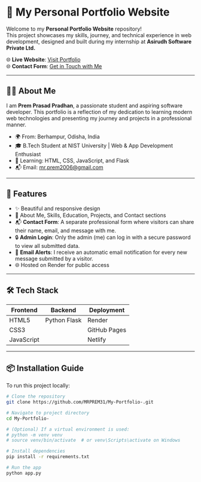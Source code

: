 # 💼 My Personal Portfolio Website

Welcome to my **Personal Portfolio Website** repository!  
This project showcases my skills, journey, and technical experience in web development, designed and built during my internship at **Asirudh Software Private Ltd.**

🌐 **Live Website**: [Visit Portfolio](https://my-portfolio-48pg.onrender.com/)  
🌐 **Contact Form**: [Get in Touch with Me](https://contact-form-ns4n.onrender.com/)

---

## 🧑‍💻 About Me

I am **Prem Prasad Pradhan**, a passionate student and aspiring software developer. This portfolio is a reflection of my dedication to learning modern web technologies and presenting my journey and projects in a professional manner.

- 🌍 From: Berhampur, Odisha, India  
- 🎓 B.Tech Student at NIST University | Web & App Development Enthusiast  
- 🧠 Learning: HTML, CSS, JavaScript, and Flask  
- 📬 Email: [mr.prem2006@gmail.com](mailto:mr.prem2006@gmail.com)

---

## 🚀 Features

- ✨ Beautiful and responsive design  
- 🧾 About Me, Skills, Education, Projects, and Contact sections  
- 📬 **Contact Form**: A separate professional form where visitors can share their name, email, and message with me.  
- 🔒 **Admin Login**: Only the admin (me) can log in with a secure password to view all submitted data.  
- 📧 **Email Alerts**: I receive an automatic email notification for every new message submitted by a visitor.  
- 🌐 Hosted on Render for public access

---

## 🛠️ Tech Stack

| Frontend      | Backend      | Deployment   |
| ------------- | ------------ | ------------ |
| HTML5         | Python Flask | Render       |
| CSS3          |              | GitHub Pages |
| JavaScript    |              | Netlify      |

---

## 📦 Installation Guide

To run this project locally:

```bash
# Clone the repository
git clone https://github.com/MRPREM31/My-Portfolio-.git

# Navigate to project directory
cd My-Portfolio-

# (Optional) If a virtual environment is used:
# python -m venv venv
# source venv/bin/activate  # or venv\Scripts\activate on Windows

# Install dependencies
pip install -r requirements.txt

# Run the app
python app.py
